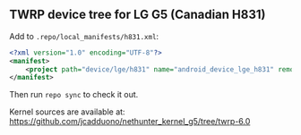## TWRP device tree for LG G5 (Canadian H831)

Add to `.repo/local_manifests/h831.xml`:

```xml
<?xml version="1.0" encoding="UTF-8"?>
<manifest>
	<project path="device/lge/h831" name="android_device_lge_h831" remote="TeamWin" revision="android-6.0" />
</manifest>
```

Then run `repo sync` to check it out.

Kernel sources are available at: https://github.com/jcadduono/nethunter_kernel_g5/tree/twrp-6.0

